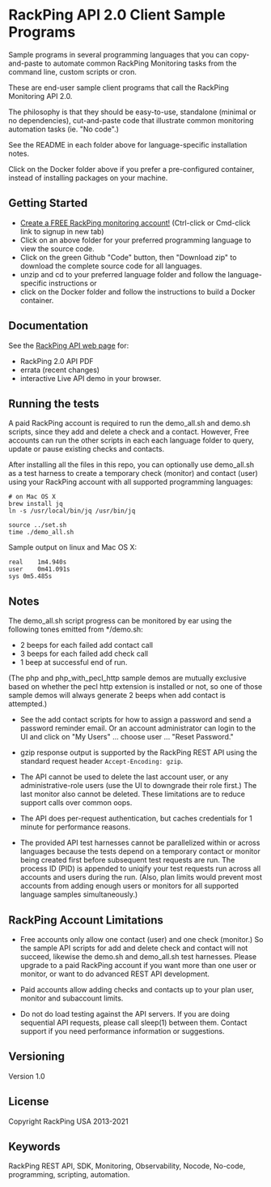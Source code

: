 # RackPing API 2.0 Client Sample Programs

Sample programs in several programming languages that you can copy-and-paste to automate common RackPing Monitoring tasks from the command line, custom scripts or cron.

These are end-user sample client programs that call the RackPing Monitoring API 2.0.

The philosophy is that they should be easy-to-use, standalone (minimal or no dependencies), cut-and-paste code that illustrate common monitoring automation tasks (ie. "No code".)

See the README in each folder above for language-specific installation notes.

Click on the Docker folder above if you prefer a pre-configured container, instead of installing packages on your machine.

## Getting Started

* [Create a FREE RackPing monitoring account!](https://www.rackping.com/cgi-bin/signup.cgi) (Ctrl-click or Cmd-click link to signup in new tab)
* Click on an above folder for your preferred programming language to view the source code.
* Click on the green Github "Code" button, then "Download zip" to download the complete source code for all languages.
* unzip and cd to your preferred language folder and follow the language-specific instructions or
* click on the Docker folder and follow the instructions to build a Docker container.

## Documentation

See the [RackPing API web page](https://www.rackping.com/api.html) for:

* RackPing 2.0 API PDF
* errata (recent changes)
* interactive Live API demo in your browser.

## Running the tests

A paid RackPing account is required to run the demo_all.sh and demo.sh scripts, since they add and delete a check and a contact. However, Free accounts can run the other scripts in each each language folder to query, update or pause existing checks and contacts.

After installing all the files in this repo, you can optionally use demo_all.sh as a test harness to create a temporary check (monitor) and contact (user) using your RackPing account with all supported programming languages:

```
# on Mac OS X
brew install jq
ln -s /usr/local/bin/jq /usr/bin/jq
```

```
source ../set.sh
time ./demo_all.sh
```

Sample output on linux and Mac OS X:
```
real	1m4.940s
user	0m41.091s
sys	0m5.485s
```

## Notes

The demo_all.sh script progress can be monitored by ear using the following tones emitted from */demo.sh:

* 2 beeps for each failed add contact call
* 3 beeps for each failed add check call
* 1 beep at successful end of run.

(The php and php_with_pecl_http sample demos are mutually exclusive based on whether the pecl http extension is installed or not, so one of those sample demos will always generate 2 beeps when add contact is attempted.)

* See the add contact scripts for how to assign a password and send a password reminder email. Or an account administrator can login to the UI and click on "My Users" ... choose user ... "Reset Password."

* gzip response output is supported by the RackPing REST API using the standard request header `Accept-Encoding: gzip`.

* The API cannot be used to delete the last account user, or any administrative-role users (use the UI to downgrade their role first.) The last monitor also cannot be deleted. These limitations are to reduce support calls over common oops.

* The API does per-request authentication, but caches credentials for 1 minute for performance reasons.

* The provided API test harnesses cannot be parallelized within or across languages because the tests depend on a temporary contact or monitor being created first before subsequent test requests are run. The process ID (PID) is appended to uniqify your test requests run across all accounts and users during the run. (Also, plan limits would prevent most accounts from adding enough users or monitors for all supported language samples simultaneously.)

## RackPing Account Limitations

* Free accounts only allow one contact (user) and one check (monitor.) So the sample API scripts for add and delete check and contact will not succeed, likewise the demo.sh and demo_all.sh test harnesses. Please upgrade to a paid RackPing account if you want more than one user or monitor, or want to do advanced REST API development.

* Paid accounts allow adding checks and contacts up to your plan user, monitor and subaccount limits.

* Do not do load testing against the API servers. If you are doing sequential API requests, please call sleep(1) between them. Contact support if you need performance information or suggestions.

## Versioning

Version 1.0

## License

Copyright RackPing USA 2013-2021

## Keywords

RackPing REST API, SDK, Monitoring, Observability, Nocode, No-code, programming, scripting, automation.
